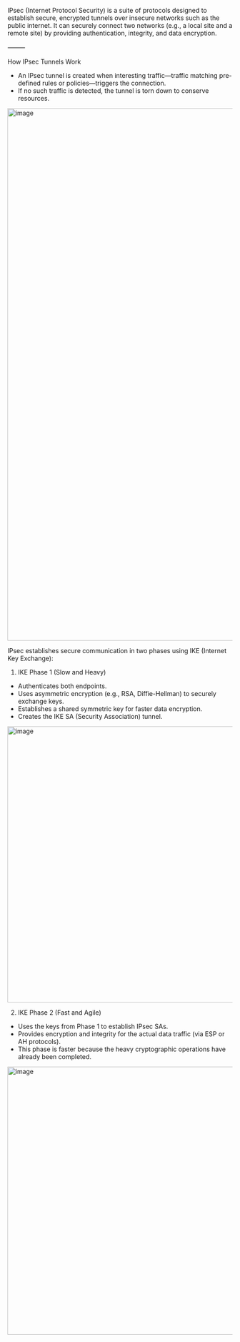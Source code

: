 IPsec (Internet Protocol Security) is a suite of protocols designed to establish secure, encrypted tunnels over insecure networks such as the public internet. It can securely connect two networks (e.g., a local site and a remote site) by providing authentication, integrity, and data encryption.

⸻

How IPsec Tunnels Work

- An IPsec tunnel is created when interesting traffic—traffic matching pre-defined rules or policies—triggers the connection.
- If no such traffic is detected, the tunnel is torn down to conserve resources.

<img width="2310" height="1192" alt="image" src="https://github.com/user-attachments/assets/de9f1c2f-301c-4f66-b331-d2e5738368d3" />


IPsec establishes secure communication in two phases using IKE (Internet Key Exchange):

1. IKE Phase 1 (Slow and Heavy)

- Authenticates both endpoints.
- Uses asymmetric encryption (e.g., RSA, Diffie-Hellman) to securely exchange keys.
- Establishes a shared symmetric key for faster data encryption.
- Creates the IKE SA (Security Association) tunnel.

<img width="1265" height="618" alt="image" src="https://github.com/user-attachments/assets/1fb1bece-4c9e-4edd-a462-b7d39e902548" />


2. IKE Phase 2 (Fast and Agile)

- Uses the keys from Phase 1 to establish IPsec SAs.
- Provides encryption and integrity for the actual data traffic (via ESP or AH protocols).
- This phase is faster because the heavy cryptographic operations have already been completed.

<img width="1260" height="600" alt="image" src="https://github.com/user-attachments/assets/139084dc-eeaa-48b2-b209-4e93ceed9a03" />
